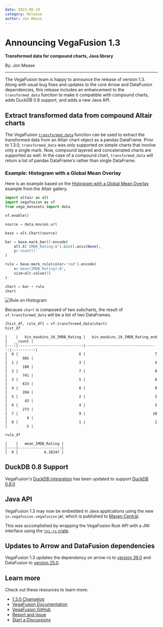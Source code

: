 ```yaml
---
date: 2023-06-10
category: Release
author: Jon Mease
---
```


# Announcing VegaFusion 1.3
**Transformed data for compound charts, Java library**

By: Jon Mease

---

The VegaFusion team is happy to announce the release of version 1.3. Along with usual bug fixes and updates to the core Arrow and DataFusion dependencies, this release includes an enhancement to the `transformed_data` function to make it compatible with compound charts, adds DuckDB 0.8 support, and adds a new Java API.

## Extract transformed data from compound Altair charts
The VegaFusion [`transformed_data`](../../transformed_data.md) function can be used to extract the transformed data from an Altair chart object as a pandas DataFrame. Prior to 1.3.0, `transformed_data` was only supported on simple charts that involve only a single mark. Now, compound layered and concatenated charts are supported as well. In the case of a compound chart, `transformed_data` will return a list of pandas DataFrame's rather than single DataFrame.

### Example: Histogram with a Global Mean Overlay

Here is an example based on the [Histogram with a Global Mean Overlay](https://altair-viz.github.io/gallery/histogram_with_a_global_mean_overlay.html) example from the Altair gallery.

```python
import altair as alt
import vegafusion as vf
from vega_datasets import data

vf.enable()

source = data.movies.url

base = alt.Chart(source)

bar = base.mark_bar().encode(
    alt.X('IMDB_Rating:Q').bin().axis(None),
    y='count()'
)

rule = base.mark_rule(color='red').encode(
    x='mean(IMDB_Rating):Q',
    size=alt.value(5)
)

chart = bar + rule
chart
```

![Rule on Histogram](https://github.com/vegafusion/vegafusion.github.io/assets/15064365/645a52a1-0b37-4b0a-9da1-1f7d348c1527)

Because `chart` is composed of two subcharts, the result of `vf.transformed_data` will be a list of two DataFrames.
```python
[hist_df, rule_df] = vf.transformed_data(chart)
hist_df
```
```
|    |   bin_maxbins_10_IMDB_Rating |   bin_maxbins_10_IMDB_Rating_end |   __count |
|---:|-----------------------------:|---------------------------------:|----------:|
|  0 |                            6 |                                7 |       985 |
|  1 |                            3 |                                4 |       100 |
|  2 |                            7 |                                8 |       741 |
|  3 |                            5 |                                6 |       633 |
|  4 |                            8 |                                9 |       204 |
|  5 |                            2 |                                3 |        43 |
|  6 |                            4 |                                5 |       273 |
|  7 |                            9 |                               10 |         4 |
|  8 |                            1 |                                2 |         5 |
```

```python
rule_df
```
```
|    |   mean_IMDB_Rating |
|---:|-------------------:|
|  0 |            6.28347 |
```
## DuckDB 0.8 Support
VegaFusion's [DuckDB integration](../../duckdb.md) has been updated to support [DuckDB 0.8.0](https://github.com/duckdb/duckdb/releases/tag/v0.8.0)

## Java API
VegaFusion 1.3 may now be embedded in Java applications using the new `io.vegafusion.vegafusion` jar, which is published to [Maven Central](https://central.sonatype.com/artifact/io.vegafusion/vegafusion).

This was accomplished by wrapping the VegaFusion Rust API with a JNI interface using the [`jni-rs` crate](https://github.com/jni-rs/jni-rs).

## Updates to Arrow and DataFusion dependencies
VegaFusion 1.3 updates the dependency on arrow-rs to [version 39.0](https://github.com/apache/arrow-rs/blob/master/CHANGELOG-old.md#3900-2023-05-05) and DataFusion to [version 25.0](https://github.com/apache/arrow-datafusion/blob/main/dev/changelog/25.0.0.md). 

## Learn more
Check out these resources to learn more:
 - [1.3.0 Changelog](https://github.com/hex-inc/vegafusion/releases/tag/v1.3.0)
 - [VegaFusion Documentation](https://vegafusion.io/)
 - [VegaFusion GitHub](https://github.com/hex-inc/vegafusion)
 - [Report and Issue](https://github.com/hex-inc/vegafusion/issues)
 - [Start a Discussions](https://github.com/hex-inc/vegafusion/discussions)